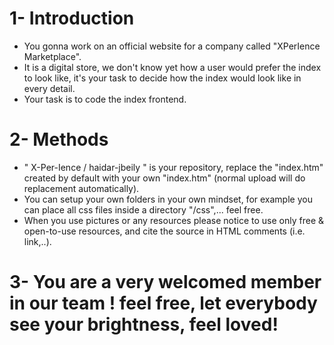 # 1- Introduction
* You gonna work on an official website for a company called "XPerIence Marketplace".
* It is a digital store, we don't know yet how a user would prefer the index to look like, it's your task to decide how the index would look like in every detail.
* Your task is to code the index frontend.

# 2- Methods
* " X-Per-Ience / haidar-jbeily " is your repository, replace the "index.htm" created by default with your own "index.htm" (normal upload will do replacement automatically).
* You can setup your own folders in your own mindset, for example you can place all css files inside a directory "/css",... feel free.
* When you use pictures or any resources please notice to use only free & open-to-use resources, and cite the source in HTML comments (i.e. link,..).

# 3- You are a very welcomed member in our team ! feel free, let everybody see your brightness, feel loved!
